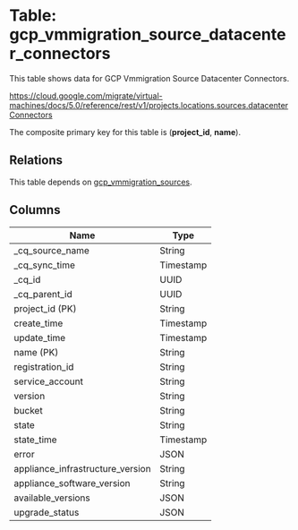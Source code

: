 # Table: gcp_vmmigration_source_datacenter_connectors

This table shows data for GCP Vmmigration Source Datacenter Connectors.

https://cloud.google.com/migrate/virtual-machines/docs/5.0/reference/rest/v1/projects.locations.sources.datacenterConnectors

The composite primary key for this table is (**project_id**, **name**).

## Relations

This table depends on [gcp_vmmigration_sources](gcp_vmmigration_sources).

## Columns

| Name          | Type          |
| ------------- | ------------- |
|_cq_source_name|String|
|_cq_sync_time|Timestamp|
|_cq_id|UUID|
|_cq_parent_id|UUID|
|project_id (PK)|String|
|create_time|Timestamp|
|update_time|Timestamp|
|name (PK)|String|
|registration_id|String|
|service_account|String|
|version|String|
|bucket|String|
|state|String|
|state_time|Timestamp|
|error|JSON|
|appliance_infrastructure_version|String|
|appliance_software_version|String|
|available_versions|JSON|
|upgrade_status|JSON|